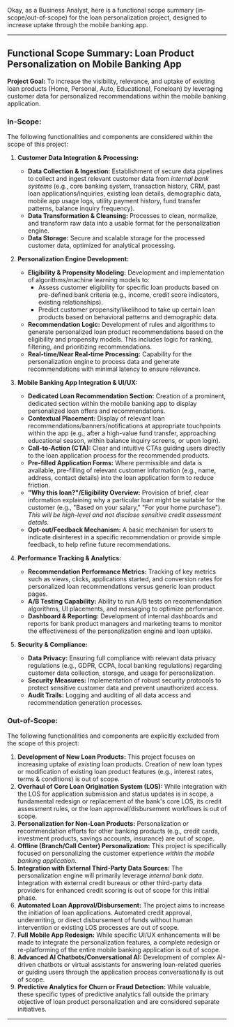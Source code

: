 Okay, as a Business Analyst, here is a functional scope summary (in-scope/out-of-scope) for the loan personalization project, designed to increase uptake through the mobile banking app.

---

## Functional Scope Summary: Loan Product Personalization on Mobile Banking App

**Project Goal:** To increase the visibility, relevance, and uptake of existing loan products (Home, Personal, Auto, Educational, Foneloan) by leveraging customer data for personalized recommendations within the mobile banking application.

### In-Scope:

The following functionalities and components are considered within the scope of this project:

1.  **Customer Data Integration & Processing:**
    *   **Data Collection & Ingestion:** Establishment of secure data pipelines to collect and ingest relevant customer data from *internal bank systems* (e.g., core banking system, transaction history, CRM, past loan applications/inquiries, existing loan details, demographic data, mobile app usage logs, utility payment history, fund transfer patterns, balance inquiry frequency).
    *   **Data Transformation & Cleansing:** Processes to clean, normalize, and transform raw data into a usable format for the personalization engine.
    *   **Data Storage:** Secure and scalable storage for the processed customer data, optimized for analytical processing.

2.  **Personalization Engine Development:**
    *   **Eligibility & Propensity Modeling:** Development and implementation of algorithms/machine learning models to:
        *   Assess customer eligibility for specific loan products based on pre-defined bank criteria (e.g., income, credit score indicators, existing relationships).
        *   Predict customer propensity/likelihood to take up certain loan products based on behavioral patterns and demographic data.
    *   **Recommendation Logic:** Development of rules and algorithms to generate personalized loan product recommendations based on the eligibility and propensity models. This includes logic for ranking, filtering, and prioritizing recommendations.
    *   **Real-time/Near Real-time Processing:** Capability for the personalization engine to process data and generate recommendations with minimal latency to ensure relevance.

3.  **Mobile Banking App Integration & UI/UX:**
    *   **Dedicated Loan Recommendation Section:** Creation of a prominent, dedicated section within the mobile banking app to display personalized loan offers and recommendations.
    *   **Contextual Placement:** Display of relevant loan recommendations/banners/notifications at appropriate touchpoints within the app (e.g., after a high-value fund transfer, approaching educational season, within balance inquiry screens, or upon login).
    *   **Call-to-Action (CTA):** Clear and intuitive CTAs guiding users directly to the loan application process for the recommended products.
    *   **Pre-filled Application Forms:** Where permissible and data is available, pre-filling of relevant customer information (e.g., name, address, contact details) into the loan application form to reduce friction.
    *   **"Why this loan?"/Eligibility Overview:** Provision of brief, clear information explaining why a particular loan might be suitable for the customer (e.g., "Based on your salary," "For your home purchase"). *This will be high-level and not disclose sensitive credit assessment details.*
    *   **Opt-out/Feedback Mechanism:** A basic mechanism for users to indicate disinterest in a specific recommendation or provide simple feedback, to help refine future recommendations.

4.  **Performance Tracking & Analytics:**
    *   **Recommendation Performance Metrics:** Tracking of key metrics such as views, clicks, applications started, and conversion rates for personalized loan recommendations versus generic loan product pages.
    *   **A/B Testing Capability:** Ability to run A/B tests on recommendation algorithms, UI placements, and messaging to optimize performance.
    *   **Dashboard & Reporting:** Development of internal dashboards and reports for bank product managers and marketing teams to monitor the effectiveness of the personalization engine and loan uptake.

5.  **Security & Compliance:**
    *   **Data Privacy:** Ensuring full compliance with relevant data privacy regulations (e.g., GDPR, CCPA, local banking regulations) regarding customer data collection, storage, and usage for personalization.
    *   **Security Measures:** Implementation of robust security protocols to protect sensitive customer data and prevent unauthorized access.
    *   **Audit Trails:** Logging and auditing of all data access and recommendation generation processes.

### Out-of-Scope:

The following functionalities and components are explicitly excluded from the scope of this project:

1.  **Development of New Loan Products:** This project focuses on increasing uptake of *existing* loan products. Creation of new loan types or modification of existing loan product features (e.g., interest rates, terms & conditions) is out of scope.
2.  **Overhaul of Core Loan Origination System (LOS):** While integration with the LOS for application submission and status updates is in scope, a fundamental redesign or replacement of the bank's core LOS, its credit assessment rules, or the loan approval/disbursement workflows is out of scope.
3.  **Personalization for Non-Loan Products:** Personalization or recommendation efforts for other banking products (e.g., credit cards, investment products, savings accounts, insurance) are out of scope.
4.  **Offline (Branch/Call Center) Personalization:** This project is specifically focused on personalizing the customer experience *within the mobile banking application*.
5.  **Integration with External Third-Party Data Sources:** The personalization engine will primarily leverage *internal bank data*. Integration with external credit bureaus or other third-party data providers for enhanced credit scoring is out of scope for this initial phase.
6.  **Automated Loan Approval/Disbursement:** The project aims to increase the initiation of loan applications. Automated credit approval, underwriting, or direct disbursement of funds without human intervention or existing LOS processes are out of scope.
7.  **Full Mobile App Redesign:** While specific UI/UX enhancements will be made to integrate the personalization features, a complete redesign or re-platforming of the entire mobile banking application is out of scope.
8.  **Advanced AI Chatbots/Conversational AI:** Development of complex AI-driven chatbots or virtual assistants for answering loan-related queries or guiding users through the application process conversationally is out of scope.
9.  **Predictive Analytics for Churn or Fraud Detection:** While valuable, these specific types of predictive analytics fall outside the primary objective of loan product personalization and are considered separate initiatives.

---